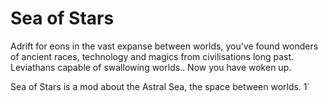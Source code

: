 # Sea of Stars
Adrift for eons in the vast expanse between worlds, you've found wonders of ancient races,
technology and magics from civilisations long past. Leviathans capable of swallowing
worlds.. Now you have woken up.

Sea of Stars is a mod about the Astral Sea, the space between worlds. 1`
